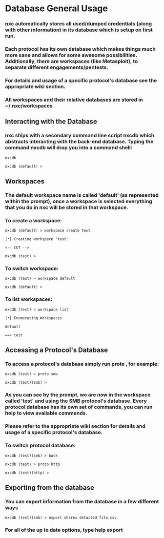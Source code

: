 # Database General Usage

### nxc automatically stores all used/dumped credentials (along with other information) in its database which is setup on first run.

### Each protocol has its own database which makes things much more sane and allows for some awesome possibilities. Additionally, there are workspaces (like Metasploit), to separate different engagements/pentests.

### For details and usage of a specific protocol's database see the appropriate wiki section.

### All workspaces and their relative databases are stored in ~/.nxc/workspaces

## Interacting with the Database

### nxc ships with a secondary command line script nxcdb which abstracts interacting with the back-end database. Typing the command nxcdb will drop you into a command shell:

    nxcdb

    nxcdb (default) >

## Workspaces

### The default workspace name is called 'default' (as represented within the prompt), once a workspace is selected everything that you do in nxc will be stored in that workspace.

### To create a workspace:

    nxcdb (default) > workspace create test

    [*] Creating workspace 'test'

    <-- CUT -->

    nxcdb (test) >

### To switch workspace:

    nxcdb (test) > workspace default

    nxcdb (default) >

### To list workspaces:

    nxcdb (test) > workspace list

    [*] Enumerating Workspaces

    default

    ==> test

## Accessing a Protocol's Database

### To access a protocol's database simply run proto <protocol>, for example:

    nxcdb (test) > proto smb

    nxcdb (test)(smb) >

### As you can see by the prompt, we are now in the workspace called 'test' and using the SMB protocol's database. Every protocol database has its own set of commands, you can run help to view available commands.

### Please refer to the appropriate wiki section for details and usage of a specific protocol's database.

### To switch protocol database:

    nxcdb (test)(smb) > back

    nxcdb (test) > proto http

    nxcdb (test)(http) >

## Exporting from the database

### You can export information from the database in a few different ways

    nxcdb (test)(smb) > export shares detailed file.csv

### For all of the up to date options, type help export


